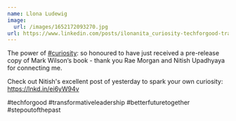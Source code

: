 ```yaml
---
name: Llona Ludewig
image:
  url: /images/1652172093270.jpg
url: https://www.linkedin.com/posts/ilonanita_curiosity-techforgood-transformativeleadership-activity-6929712024474009600-0JzE/
---
```


The power of [#curiosity](https://www.linkedin.com/feed/hashtag/?keywords=curiosity&highlightedUpdateUrns=urn%3Ali%3Aactivity%3A6929712024474009600&lipi=urn%3Ali%3Apage%3Ad_flagship3_detail_base%3Bw%2F8sLgUQTgWSLs8d1OLo%2Fg%3D%3D): so honoured to have just received a pre-release copy of Mark Wilson‘s book - thank you Rae Morgan and Nitish Upadhyaya for connecting me.

Check out Nitish's excellent post of yesterday to spark your own curiosity: https://lnkd.in/ei6yW94v

#techforgood #transformativeleadership #betterfuturetogether #stepoutofthepast
